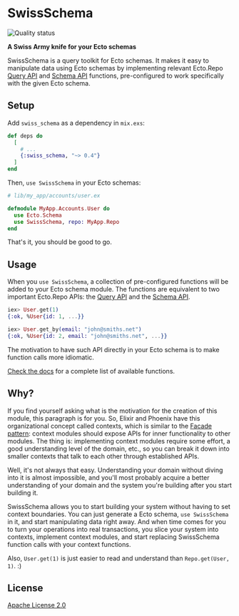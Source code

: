# SwissSchema

![Quality status](https://github.com/joeljuca/swiss_schema/actions/workflows/quality.yml/badge.svg)

**A Swiss Army knife for your Ecto schemas**

SwissSchema is a query toolkit for Ecto schemas. It makes it easy to manipulate data using Ecto schemas by implementing relevant Ecto.Repo [Query API](https://hexdocs.pm/ecto/Ecto.Repo.html#query-api) and [Schema API](https://hexdocs.pm/ecto/Ecto.Repo.html#schema-api) functions, pre-configured to work specifically with the given Ecto schema.

## Setup

Add `swiss_schema` as a dependency in `mix.exs`:

```elixir
def deps do
  [
    # ...
    {:swiss_schema, "~> 0.4"}
  ]
end
```

Then, `use SwissSchema` in your Ecto schemas:

```elixir
# lib/my_app/accounts/user.ex

defmodule MyApp.Accounts.User do
  use Ecto.Schema
  use SwissSchema, repo: MyApp.Repo
end
```

That's it, you should be good to go.

## Usage

When you `use SwissSchema`, a collection of pre-configured functions will be added to your Ecto schema module. The functions are equivalent to two important Ecto.Repo APIs: the [Query API](https://hexdocs.pm/ecto/Ecto.Repo.html#query-api) and the [Schema API](https://hexdocs.pm/ecto/Ecto.Repo.html#schema-api).

```elixir
iex> User.get(1)
{:ok, %User{id: 1, ...}}

iex> User.get_by(email: "john@smiths.net")
{:ok, %User{id: 2, email: "john@smiths.net", ...}}
```

The motivation to have such API directly in your Ecto schema is to make function calls more idiomatic.

[Check the docs](https://hexdocs.pm/swiss_schema) for a complete list of available functions.

## Why?

If you find yourself asking what is the motivation for the creation of this module, this paragraph is for you. So, Elixir and Phoenix have this organizational concept called contexts, which is similar to the [Facade pattern](https://en.wikipedia.org/wiki/Facade_pattern): context modules should expose APIs for inner functionality to other modules. The thing is: implementing context modules require some effort, a good understanding level of the domain, etc., so you can break it down into smaller contexts that talk to each other through established APIs.

Well, it's not always that easy. Understanding your domain without diving into it is almost impossible, and you'll most probably acquire a better understanding of your domain and the system you're building after you start building it.

SwissSchema allows you to start building your system without having to set context boundaries. You can just generate a Ecto schema, `use SwissSchema` in it, and start manipulating data right away. And when time comes for you to turn your operations into real transactions, you slice your system into contexts, implement context modules, and start replacing SwissSchema function calls with your context functions.

Also, `User.get(1)` is just easier to read and understand than `Repo.get(User, 1)`. :)

## License

[Apache License 2.0](license)
